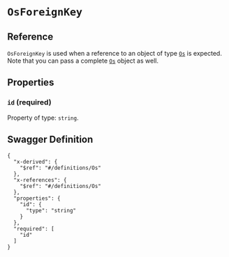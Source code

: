 # `OsForeignKey` #





## Reference ##

`OsForeignKey` is used when a reference to an object of type [`Os`](./../definitions/Os.mkd) is expected.
Note that you can pass a complete [`Os`](./../definitions/Os.mkd) object as well.


## Properties ##

### `id` (required) ###




Property of type: `string`.







## Swagger Definition ##

    {
      "x-derived": {
        "$ref": "#/definitions/Os"
      }, 
      "x-references": {
        "$ref": "#/definitions/Os"
      }, 
      "properties": {
        "id": {
          "type": "string"
        }
      }, 
      "required": [
        "id"
      ]
    }
